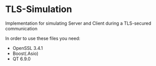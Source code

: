 # TLS-Simulation
Implementation for simulating Server and Client during a TLS-secured communication

In order to use these files you need:
- OpenSSL 3.4.1
- Boost(.Asio)
- QT 6.9.0

  
